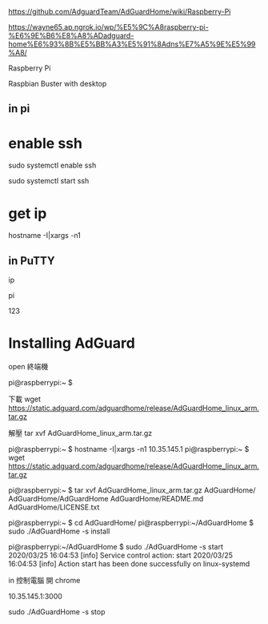 
https://github.com/AdguardTeam/AdGuardHome/wiki/Raspberry-Pi

https://wayne65.ap.ngrok.io/wp/%E5%9C%A8raspberry-pi-%E6%9E%B6%E8%A8%ADadguard-home%E6%93%8B%E5%BB%A3%E5%91%8Adns%E7%A5%9E%E5%99%A8/

Raspberry Pi 

Raspbian Buster with desktop

in pi
-------------
# enable ssh
sudo systemctl enable ssh

sudo systemctl start ssh

# get ip
hostname -I|xargs -n1


in PuTTY 
-------------------
ip

pi

123

Installing AdGuard
========
open 終端機

pi@raspberrypi:~ $

下載
wget https://static.adguard.com/adguardhome/release/AdGuardHome_linux_arm.tar.gz

解壓
tar xvf AdGuardHome_linux_arm.tar.gz



pi@raspberrypi:~ $ hostname -I|xargs -n1
10.35.145.1
pi@raspberrypi:~ $ wget https://static.adguard.com/adguardhome/release/AdGuardHome_linux_arm.tar.gz



pi@raspberrypi:~ $ tar xvf AdGuardHome_linux_arm.tar.gz
AdGuardHome/
AdGuardHome/AdGuardHome
AdGuardHome/README.md
AdGuardHome/LICENSE.txt





pi@raspberrypi:~ $ cd AdGuardHome/
pi@raspberrypi:~/AdGuardHome $ sudo ./AdGuardHome -s install




pi@raspberrypi:~/AdGuardHome $ sudo ./AdGuardHome -s start
2020/03/25 16:04:53 [info] Service control action: start
2020/03/25 16:04:53 [info] Action start has been done successfully on linux-systemd



in 控制電腦
開 chrome

10.35.145.1:3000


sudo ./AdGuardHome -s stop




























